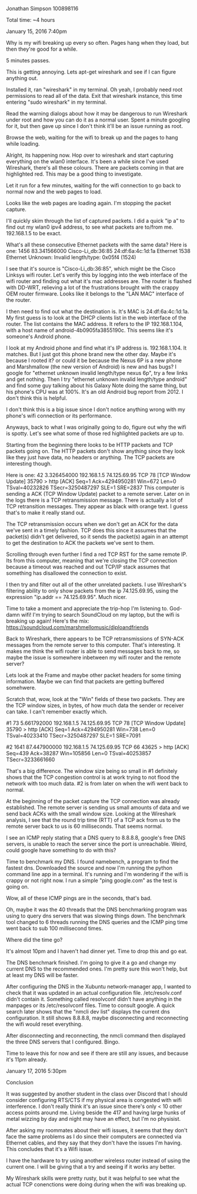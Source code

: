 Jonathan Simpson
100898116

Total time: ~4 hours

January 15, 2016 7:40pm

Why is my wifi breaking up every so often. Pages hang when they load, but then they're good for a while.

5 minutes passes.

This is getting annoying. Lets apt-get wireshark and see if I can figure anything out.

Installed it, ran "wireshark" in my terminal. Oh yeah, I probably need root permissions to read all of the data. Exit that wireshark instance, this time entering "sudo wireshark" in my terminal.

Read the warning dialogs about how it may be dangerous to run Wireshark under root and how you can do it as a normal user. Spent a minute googling for it, but then gave up since I don't think it'll be an issue running as root.

Browse the web, waiting for the wifi to break up and the pages to hang while loading.

Alright, its happening now. Hop over to wireshark and start capturing everything on the wlan0 interface. It's been a while since I've used Wireshark, there's all these colours. There are packets coming in that are highlighted red. This may be a good thing to investigate.

Let it run for a few minutes, waiting for the wifi connection to go back to normal now and the web pages to load.

Looks like the web pages are loading again. I'm stopping the packet capture.

I'll quickly skim through the list of captured packets. I did a quick "ip a" to find out my wlan0 ipv4 address, to see what packets are to/from me. 192.168.1.5 to be exact.

What's all these consecutive Ethernet packets with the same data? Here is one:
1456	83.341566000	Cisco-Li_db:36:85	24:df:6a:4c:1d:1a	Ethernet	1538	Ethernet Unknown: Invalid length/type: 0x05f4 (1524)

I see that it's source is "Cisco-Li_db:36:85", which might be the Cisco Linksys wifi router. Let's verify this by logging into the web interface of the wifi router and finding out what it's mac addresses are. The router is flashed with DD-WRT, relieving a lot of the frustrations brought with the crappy OEM router firmware. Looks like it belongs to the "LAN MAC" interface of the router.

I then need to find out what the destination is. It's MAC is 24:df:6a:4c:1d:1a. My first guess is to look at the DHCP clients list in the web interface of the router. The list contains the MAC address. It refers to the IP 192.168.1.104, with a host name of android-4b0905fa3855190c. This seems like it's someone's Android phone.

I look at my Android phone and find what it's IP address is. 192.168.1.104. It matches. But I just got this phone  brand new the other day. Maybe it's because I rooted it? or could it be because the Nexus 6P is a new phone and Marshmallow (the new version of Android) is new and has bugs? I google for "ethernet unknown invalid length/type nexus 6p", try a few links and get nothing. Then I try "ethernet unknown invalid length/type android" and find some guy talking about his Galaxy Note doing the same thing, but his phone's CPU was at 100%. It's an old Android bug report from 2012. I don't think this is helpful.

I don't think this is a big issue since I don't notice anything wrong with my phone's wifi connection or its performance.

Anyways, back to what I was originally going to do, figure out why the wifi is spotty. Let's see what some of those red highlighted packets are up to.

Starting from the beginning there looks to be HTTP packets and TCP packets going on. The HTTP packets don't show anything since they look like they just have data, no headers or anything. The TCP packets are interesting though.

Here is one:
42	3.326454000	192.168.1.5	74.125.69.95	TCP	78	[TCP Window Update] 35790 > http [ACK] Seq=1 Ack=4294950281 Win=672 Len=0 TSval=40232826 TSecr=3250487297 SLE=1 SRE=2837
This computer is sending a ACK (TCP Window Update) packet to a remote server. Later on in the logs there is a TCP retransmission message. There is actually a lot of TCP retransition messages. They appear as black with orange text. I guess that's to make it really stand out.

The TCP retransmission occurs when we don't get an ACK for the data we've sent in a timely fashion. TCP does this since it assumes that the packet(s) didn't get delivered, so it sends the packet(s) again in an attempt to get the destination to ACK the packets we've sent to them.

Scrolling through even further I find a red TCP RST for the same remote IP. Its from this computer, meaning that we're closing the TCP connection because a timeout was reached and out TCP/IP stack assumes that something has disallowed the connection to exist.

I then try and filter out all of the other unrelated packets. I use Wireshark's filtering ability to only show packets from the ip 74.125.69.95, using the expression "ip.addr == 74.125.69.95". Much nicer.

Time to take a moment and appreciate the trip-hop I'm listening to. God-damn wifi! I'm trying to search SoundCloud on my laptop, but the wifi is breaking up again! Here's the mix: https://soundcloud.com/marshmellomusic/diploandfriends

Back to Wireshark, there appears to be TCP retransmissions of SYN-ACK messages from the remote server to this computer. That's interesting. It makes me think the wifi router is able to send messages back to me, so maybe the issue is somewhere inbetween my wifi router and the remote server?

Lets look at the Frame and maybe other packet headers for some timing information. Maybe we can find that packets are getting buffered somehwere.

Scratch that, wow, look at the "Win" fields of these two packets. They are the TCP window sizes, in bytes, of how much data the sender or receiver can take. I can't remember exactly which.

#1
73	5.661792000	192.168.1.5	74.125.69.95	TCP	78	[TCP Window Update] 35790 > http [ACK] Seq=1 Ack=4294950281 Win=738 Len=0 TSval=40233410 TSecr=3250487297 SLE=1 SRE=7091

#2
1641	87.447900000	192.168.1.5	74.125.69.95	TCP	66	43625 > http [ACK] Seq=439 Ack=38287 Win=105856 Len=0 TSval=40253857 TSecr=3233661660

That's a big difference. The window size being so small in #1 definitely shows that the TCP congestion control is at work trying to not flood the network with too much data. #2 is from later on when the wifi went back to normal.

At the beginning of the packet capture the TCP connection was already established. The remote server is sending us small amounts of data and we send back ACKs with the small window size. Looking at the Wireshark analysis, I see that the round trip time (RTT) of a TCP ack from us to the remote server back to us is 60 milliseconds. That seems normal.

I see an ICMP reply stating that a DNS query to 8.8.8.8, google's free DNS servers, is unable to reach the server since the port is unreachable. Weird, could google have something to do with this?

Time to benchmark my DNS. I found namebench, a program to find the fastest dns. Downloaded the source and now I'm running the python command line app in a terminal. It's running and I'm wondering if the wifi is crappy or not right now. I run a simple "ping google.com" as the test is going on.

Wow, all of these ICMP pings are in the seconds, that's bad.

Oh, maybe it was the 40 threads that the DNS benchmarking program was using to query dns servers that was slowing things down. The benchmark tool changed to 6 threads running the DNS queries and the ICMP ping time went back to sub 100 millisecond times.

Where did the time go?

It's almost 10pm and I haven't had dinner yet. Time to drop this and go eat.

The DNS benchmark finished. I'm going to give it a go and change my current DNS to the recommended ones. I'm pretty sure this won't help, but at least my DNS will be faster.

After configuring the DNS in the Xubuntu network-manager app, I wanted to check that it was updated in an actual configuration file. /etc/resolv.conf didn't contain it. Something called resolvconf didn't have anything in the manpages or its /etc/resolvconf files. Time to consult google. A quick search later shows that the "nmcli dev list" displays the current dns configuration. It still shows 8.8.8.8, maybe disconnecting and reconnecting the wifi would reset everything.

After disconnecting and reconnecting, the nmcli command then displayed the three DNS servers that I configured. Bingo.

Time to leave this for now and see if there are still any issues, and because it's 11pm already.



January 17, 2016 5:30pm

Conclusion

It was suggested by another student in the class over Discord that I should consider configuring RTS/CTS if my physical area is congested with wifi interference. I don't really think it's an issue since there's only < 10 other access points around me. Living beside the 417 and having large hunks of metal wizzing by day and night may have an effect, but I'm no physisist.

After asking my roommates about their wifi issues, it seems that they don't face the same problems as I do since their computers are connected via Ethernet cables, and they say that they don't have the issues I'm having. This concludes that it's a Wifi issue.

I have the hardware to try using another wireless router instead of using the current one. I will be giving that a try and seeing if it works any better.

My Wireshark skills were pretty rusty, but it was helpful to see what the actual TCP conenctions were doing during when the wifi was breaking up.